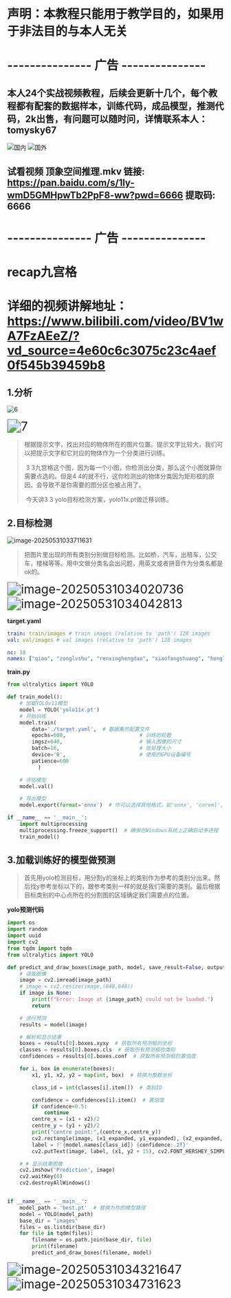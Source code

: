 # 声明：本教程只能用于教学目的，如果用于非法目的与本人无关

# --------------- 广告 ---------------

## 本人24个实战视频教程，后续会更新十几个，每个教程都有配套的数据样本，训练代码，成品模型，推测代码，2k出售，有问题可以随时问，详情联系本人：tomysky67

![国内](assets/国内.jpg)
![国外](assets/国外.jpg)

## 试看视频 顶象空间推理.mkv 链接: https://pan.baidu.com/s/1ly-wmD5GMHpwTb2PpF8-ww?pwd=6666 提取码: 6666

# --------------- 广告 ---------------

# recap九宫格
# 详细的视频讲解地址：https://www.bilibili.com/video/BV1wA7FzAEeZ/?vd_source=4e60c6c3075c23c4aef0f545b39459b8
## 1.分析

![6](assets/6.jpg)

<img src="assets/7.jpg" alt="7" style="zoom:200%;" />

> ​		根据提示文字，找出对应的物体所在的图片位置。提示文字比较大，我们可以把提示文字和它对应的物体作为一个分类进行训练。
>
> ​		3 3九宫格这个图，因为每一个小图，你检测出分类，那么这个小图就算你需要点选的。但是4 4的就不行，这你检测出的物体分类因为矩形框的原因，会导致不是你需要的图分区也被占用了。
>
> ​		今天讲3 3 yolo目标检测方案，yolo11x.pt做迁移训练。

## 2.目标检测

<img src="assets/image-20250531033711631.png" alt="image-20250531033711631"  />

> ​	把图片里出现的所有类别分别做目标检测。比如桥，汽车，出租车，公交车，楼梯等等。用中文做分类名会出问题，用英文或者拼音作为分类名都是ok的。

<img src="assets/image-20250531034020736.png" alt="image-20250531034020736" style="zoom:200%;" />

<img src="assets/image-20250531034042813.png" alt="image-20250531034042813" style="zoom:200%;" />

**target.yaml**

```yaml
train: train/images # train images (relative to 'path') 128 images
val: val/images # val images (relative to 'path') 128 images

nc: 18
names: ["qiao", "zonglvshu", "renxinghengdao", "xiaofangshuang", "honglvdeng", "zixingche", "xiaojiaoche", "yancong", "louti", "jidongche", "tuolaji", "bus", "school_bus", "motuo", "chuzuche", "tingchejishiqi", "chuan", "shan"]

```

**train.py**

```python
from ultralytics import YOLO

def train_model():
    # 加载YOLOv11模型
    model = YOLO('yolo11x.pt')  
    # 开始训练
    model.train(
        data='./target.yaml',  # 数据集的配置文件
        epochs=600,                        # 训练的轮数
        imgsz=640,                         # 输入图像的尺寸
        batch=16,                          # 批处理大小
        device='0',                        # 使用的GPU设备编号
        patience=600
          )

    # 评估模型
    model.val()

    # 导出模型
    model.export(format='onnx')  # 你可以选择其他格式，如'onnx', 'coreml', 'tflite', 等等

if __name__ == '__main__':
    import multiprocessing
    multiprocessing.freeze_support()  # 确保在Windows系统上正确启动多进程
    train_model()
```

## 3.加载训练好的模型做预测

> ​		首先用yolo检测目标，用分割y的坐标上的类别作为参考的类别分出来。然后找y参考坐标以下的，跟参考类别一样的就是我们需要的类别。最后根据目标类别的中心点所在的分割图的区域确定我们需要点的位置。

**yolo预测代码**

```python
import os
import random
import uuid
import cv2
from tqdm import tqdm
from ultralytics import YOLO

def predict_and_draw_boxes(image_path, model, save_result=False, output_path='output.jpg'):
    # 读取图像
    image = cv2.imread(image_path)
    # image = cv2.resize(image,(640,640))
    if image is None:
        print(f"Error: Image at {image_path} could not be loaded.")
        return

    # 进行预测
    results = model(image)

    # 解析和显示结果
    boxes = results[0].boxes.xyxy  # 获取所有预测框的坐标
    classes = results[0].boxes.cls  # 获取所有预测框的类别
    confidences = results[0].boxes.conf  # 获取所有预测框的置信度

    for i, box in enumerate(boxes):
        x1, y1, x2, y2 = map(int, box)  # 转换为整数坐标

        class_id = int(classes[i].item())  # 类别ID

        confidence = confidences[i].item()  # 置信度
        if confidence<0.5:
            continue
        centre_x = (x1 + x2)/2
        centre_y = (y1 + y2)/2
        print("centre point:",(centre_x,centre_y))
        cv2.rectangle(image, (x1_expanded, y1_expanded), (x2_expanded, y2_expanded), (255, 255, 0), 2)  # 绘制矩形框
        label = f'{model.names[class_id]} {confidence:.2f}'
        cv2.putText(image, label, (x1, y2 + 15), cv2.FONT_HERSHEY_SIMPLEX, 0.5, (255, 0, 0), 2)

    # # 显示结果图像
    cv2.imshow('Prediction', image)
    cv2.waitKey(0)
    cv2.destroyAllWindows()


if __name__ == '__main__':
    model_path = 'best.pt'  # 替换为你的模型路径
    model = YOLO(model_path)
    base_dir = "images"
    files = os.listdir(base_dir)
    for file in tqdm(files):
        filename = os.path.join(base_dir, file)
        print(filename)
        predict_and_draw_boxes(filename, model)

```

<img src="assets/image-20250531034321647.png" alt="image-20250531034321647" style="zoom:200%;" />

<img src="assets/image-20250531034731623.png" alt="image-20250531034731623" style="zoom:200%;" />

